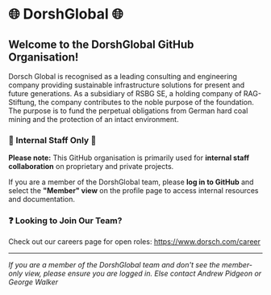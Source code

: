 # 🌐 DorshGlobal 🌐

## Welcome to the DorshGlobal GitHub Organisation!

Dorsch Global is recognised as a leading consulting and engineering company providing sustainable infrastructure solutions for present and future generations. As a subsidiary of RSBG SE, a holding company of  RAG-Stiftung, the company contributes to the noble purpose of the foundation. The purpose is to fund the perpetual obligations from German hard coal mining and the protection of an intact environment.

### 🚧 Internal Staff Only 🚧

**Please note:** This GitHub organisation is primarily used for **internal staff collaboration** on proprietary and private projects.

If you are a member of the DorshGlobal team, please **log in to GitHub** and select the **"Member" view** on the profile page to access internal resources and documentation.

### ❓ Looking to Join Our Team?

Check out our careers page for open roles: https://www.dorsch.com/career

---
*If you are a member of the DorshGlobal team and don't see the member-only view, please ensure you are logged in. Else contact Andrew Pidgeon or George Walker*
